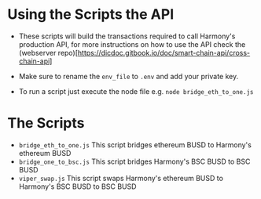 # Using the Scripts the API

* These scripts will build the transactions required to call Harmony's production API, for more instructions on how to use the API check the (webserver repo)[https://dicdoc.gitbook.io/doc/smart-chain-api/cross-chain-api]

* Make sure to rename the `env_file` to `.env` and add your private key. 

* To run a script just execute the node file e.g. `node bridge_eth_to_one.js`

# The Scripts

* `bridge_eth_to_one.js` This script bridges ethereum BUSD to Harmony's ethereum BUSD
* `bridge_one_to_bsc.js` This script bridges Harmony's BSC BUSD to BSC BUSD
* `viper_swap.js` This script swaps Harmony's ethereum BUSD to Harmony's BSC BUSD to BSC BUSD
